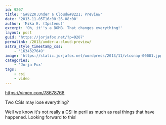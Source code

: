 ```yaml
---
id: 9207
title: '&#8220;Under a Cloud&#8221; Preview'
date: '2013-11-05T16:00:26-08:00'
author: 'Mika E. (Ipstenu)'
excerpt: 'Oh, it''s a BOMB. That changes everything!'
layout: post
guid: 'https://jorjafox.net/?p=9207'
permalink: /2013/under-a-cloud-preview/
astra_style_timestamp_css:
    - '1634327649'
image: 'https://static.jorjafox.net/wordpress/2013/11/vlcsnap-00001.jpg'
categories:
    - 'Jorja Fox'
tags:
    - csi
    - video
---
```


https://vimeo.com/78678768

Two CSIs may lose everything?

Well we know it's not really a CSI in peril as much as real things that have happened. Looking forward to this!